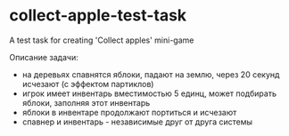 # collect-apple-test-task
A test task for creating 'Collect apples' mini-game

Описание задачи:
- на деревьях спавнятся яблоки, падают на землю, через 20 секунд исчезают (с  эффектом партиклов)
- игрок имеет инвентарь вместимостью 5 единц, может подбирать яблоки, заполняя этот инвентарь
- яблоки в инвентаре продолжают портиться и исчезают
- спавнер и инвентарь - независимые друг от друга системы
